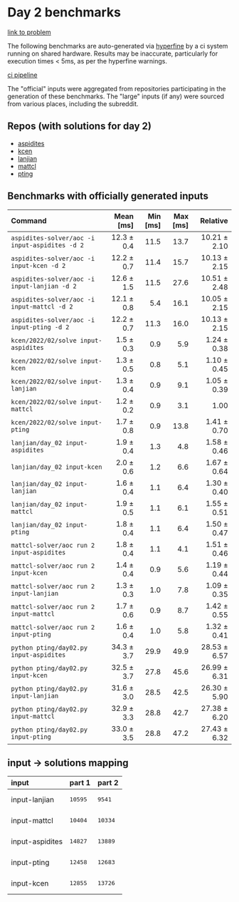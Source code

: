 # Day 2 benchmarks

[link to problem](http://adventofcode.com/2022/day/2)

The following benchmarks are auto-generated via [hyperfine](https://github.com/sharkdp/hyperfine) by a ci system running on shared hardware. Results may be inaccurate, particularly for execution times < 5ms, as per the hyperfine warnings.

[ci pipeline](http://ci.papercode.net:8080/teams/aoc2022/pipelines/aoc-compare-2022)

The "official" inputs were aggregated from repositories participating in the generation of these benchmarks. The "large" inputs (if any) were sourced from various places, including the subreddit.

## Repos (with solutions for day 2)


- [aspidites](https://github.com/aspidites/aoc2022)
- [kcen](https://github.com/kcen/AdventOfCode)
- [lanjian](https://github.com/LanJian/aoc-2022)
- [mattcl](https://github.com/mattcl/aoc2022)
- [pting](https://github.com/pting/aoc2022)

## Benchmarks with officially generated inputs
| Command | Mean [ms] | Min [ms] | Max [ms] | Relative |
|:---|---:|---:|---:|---:|
| `aspidites-solver/aoc -i input-aspidites -d 2` | 12.3 ± 0.4 | 11.5 | 13.7 | 10.21 ± 2.10 |
| `aspidites-solver/aoc -i input-kcen -d 2` | 12.2 ± 0.7 | 11.4 | 15.7 | 10.13 ± 2.15 |
| `aspidites-solver/aoc -i input-lanjian -d 2` | 12.6 ± 1.5 | 11.5 | 27.6 | 10.51 ± 2.48 |
| `aspidites-solver/aoc -i input-mattcl -d 2` | 12.1 ± 0.8 | 5.4 | 16.1 | 10.05 ± 2.15 |
| `aspidites-solver/aoc -i input-pting -d 2` | 12.2 ± 0.7 | 11.3 | 16.0 | 10.13 ± 2.15 |
| `kcen/2022/02/solve input-aspidites` | 1.5 ± 0.3 | 0.9 | 5.9 | 1.24 ± 0.38 |
| `kcen/2022/02/solve input-kcen` | 1.3 ± 0.5 | 0.8 | 5.1 | 1.10 ± 0.45 |
| `kcen/2022/02/solve input-lanjian` | 1.3 ± 0.4 | 0.9 | 9.1 | 1.05 ± 0.39 |
| `kcen/2022/02/solve input-mattcl` | 1.2 ± 0.2 | 0.9 | 3.1 | 1.00 |
| `kcen/2022/02/solve input-pting` | 1.7 ± 0.8 | 0.9 | 13.8 | 1.41 ± 0.70 |
| `lanjian/day_02 input-aspidites` | 1.9 ± 0.4 | 1.3 | 4.8 | 1.58 ± 0.46 |
| `lanjian/day_02 input-kcen` | 2.0 ± 0.6 | 1.2 | 6.6 | 1.67 ± 0.64 |
| `lanjian/day_02 input-lanjian` | 1.6 ± 0.4 | 1.1 | 6.4 | 1.30 ± 0.40 |
| `lanjian/day_02 input-mattcl` | 1.9 ± 0.5 | 1.1 | 6.1 | 1.55 ± 0.51 |
| `lanjian/day_02 input-pting` | 1.8 ± 0.4 | 1.1 | 6.4 | 1.50 ± 0.47 |
| `mattcl-solver/aoc run 2 input-aspidites` | 1.8 ± 0.4 | 1.1 | 4.1 | 1.51 ± 0.46 |
| `mattcl-solver/aoc run 2 input-kcen` | 1.4 ± 0.4 | 0.9 | 5.6 | 1.19 ± 0.44 |
| `mattcl-solver/aoc run 2 input-lanjian` | 1.3 ± 0.3 | 1.0 | 7.8 | 1.09 ± 0.35 |
| `mattcl-solver/aoc run 2 input-mattcl` | 1.7 ± 0.6 | 0.9 | 8.7 | 1.42 ± 0.55 |
| `mattcl-solver/aoc run 2 input-pting` | 1.6 ± 0.4 | 1.0 | 5.8 | 1.32 ± 0.41 |
| `python pting/day02.py input-aspidites` | 34.3 ± 3.7 | 29.9 | 49.9 | 28.53 ± 6.57 |
| `python pting/day02.py input-kcen` | 32.5 ± 3.7 | 27.8 | 45.6 | 26.99 ± 6.31 |
| `python pting/day02.py input-lanjian` | 31.6 ± 3.0 | 28.5 | 42.5 | 26.30 ± 5.90 |
| `python pting/day02.py input-mattcl` | 32.9 ± 3.3 | 28.8 | 42.7 | 27.38 ± 6.20 |
| `python pting/day02.py input-pting` | 33.0 ± 3.5 | 28.8 | 47.2 | 27.43 ± 6.32 |

## input -> solutions mapping
|input|part 1|part 2|
|:---|:---|:---|
|input-lanjian|<pre>10595</pre>|<pre>9541</pre>|
|input-mattcl|<pre>10404</pre>|<pre>10334</pre>|
|input-aspidites|<pre>14827</pre>|<pre>13889</pre>|
|input-pting|<pre>12458</pre>|<pre>12683</pre>|
|input-kcen|<pre>12855</pre>|<pre>13726</pre>|
